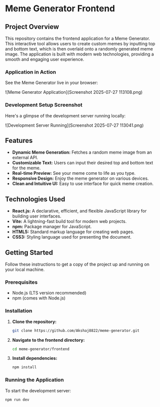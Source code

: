 # Meme Generator Frontend

## Project Overview

This repository contains the frontend application for a Meme Generator. This interactive tool allows users to create custom memes by inputting top and bottom text, which is then overlaid onto a randomly generated meme image. The application is built with modern web technologies, providing a smooth and engaging user experience.

### Application in Action

See the Meme Generator live in your browser:

![Meme Generator Application](Screenshot 2025-07-27 113108.png)

### Development Setup Screenshot

Here's a glimpse of the development server running locally:

![Development Server Running](Screenshot 2025-07-27 113041.png)

## Features

* **Dynamic Meme Generation:** Fetches a random meme image from an external API.
* **Customizable Text:** Users can input their desired top and bottom text for the meme.
* **Real-time Preview:** See your meme come to life as you type.
* **Responsive Design:** Enjoy the meme generator on various devices.
* **Clean and Intuitive UI:** Easy to use interface for quick meme creation.

## Technologies Used

* **React.js:** A declarative, efficient, and flexible JavaScript library for building user interfaces.
* **Vite:** A lightning-fast build tool for modern web projects.
* **npm:** Package manager for JavaScript.
* **HTML5:** Standard markup language for creating web pages.
* **CSS3:** Styling language used for presenting the document.

## Getting Started

Follow these instructions to get a copy of the project up and running on your local machine.

### Prerequisites

* Node.js (LTS version recommended)
* npm (comes with Node.js)

### Installation

1.  **Clone the repository:**

    ```bash
    git clone https://github.com/Akshaj8822/meme-generator.git
    ```

2.  **Navigate to the frontend directory:**

    ```bash
    cd meme-generator/frontend
    ```

3.  **Install dependencies:**

    ```bash
    npm install
    ```

### Running the Application

To start the development server:

```bash
npm run dev
